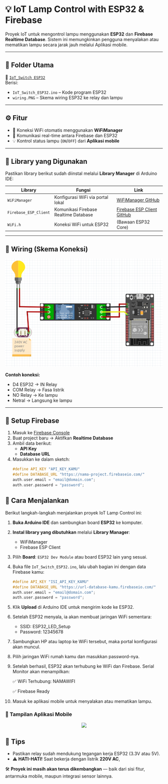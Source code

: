 # 💡 IoT Lamp Control with ESP32 & Firebase

Proyek IoT untuk mengontrol lampu menggunakan **ESP32** dan **Firebase Realtime Database**. Sistem ini memungkinkan pengguna menyalakan atau mematikan lampu secara jarak jauh melalui Aplikasi mobile.

---

## 📁 Folder Utama

📂 [`IoT_Switch ESP32`](https://github.com/Adhe110/IoT_Switch/tree/main/IoT_Switch%20ESP32)  
Berisi:
- `IoT_Switch_ESP32.ino` – Kode program ESP32
- `wiring.PNG` – Skema wiring ESP32 ke relay dan lampu

---

## ⚙️ Fitur

- 🔌 Koneksi WiFi otomatis menggunakan **WiFiManager**
- 🔄 Komunikasi real-time antara Firebase dan ESP32
- 💡 Kontrol status lampu (`ON`/`OFF`) dari **Aplikasi mobile**

---

## 🔧 Library yang Digunakan

Pastikan library berikut sudah diinstal melalui **Library Manager** di Arduino IDE:

| Library | Fungsi | Link |
|--------|--------|------|
| `WiFiManager` | Konfigurasi WiFi via portal lokal | [WiFiManager GitHub](https://github.com/tzapu/WiFiManager) |
| `Firebase_ESP_Client` | Komunikasi Firebase Realtime Database | [Firebase ESP Client GitHub](https://github.com/mobizt/Firebase-ESP-Client) |
| `WiFi.h` | Koneksi WiFi untuk ESP32 | (Bawaan ESP32 Core) |

---

## 🔌 Wiring (Skema Koneksi)

![Wiring ESP32 ke Relay dan Lampu](https://raw.githubusercontent.com/Adhe110/IoT_Switch/main/IoT_Switch%20ESP32/wiring.PNG)

**Contoh koneksi:**
- D4 ESP32 → IN Relay  
- COM Relay → Fasa listrik  
- NO Relay → Ke lampu  
- Netral → Langsung ke lampu

---

## 🔧 Setup Firebase

1. Masuk ke [Firebase Console](https://console.firebase.google.com/)
2. Buat project baru → Aktifkan **Realtime Database**
3. Ambil data berikut:
   - **API Key**
   - **Database URL**
4. Masukkan ke dalam sketch:
   ```cpp
   #define API_KEY "API_KEY_KAMU"
   #define DATABASE_URL "https://nama-project.firebaseio.com/"
   auth.user.email = "email@domain.com";
   auth.user.password = "password";

## 🧪 Cara Menjalankan

Berikut langkah-langkah menjalankan proyek IoT Lamp Control ini:

1. **Buka Arduino IDE** dan sambungkan board **ESP32** ke komputer.
2. **Instal library yang dibutuhkan** melalui **Library Manager**:
   - WiFiManager
   - Firebase ESP Client
3. Pilih **Board**: `ESP32 Dev Module` atau board ESP32 lain yang sesuai.
4. Buka file `IoT_Switch_ESP32.ino`, lalu ubah bagian ini dengan data Firebase kamu:

   ```cpp
   #define API_KEY "ISI_API_KEY_KAMU"
   #define DATABASE_URL "https://url-database-kamu.firebaseio.com/"
   auth.user.email = "email@domain.com";
   auth.user.password = "password";

5. Klik **Upload** di Arduino IDE untuk mengirim kode ke ESP32.
6. Setelah ESP32 menyala, ia akan membuat jaringan WiFi sementara:
   - SSID: ESP32_LED_Setup
   - Password: 12345678
7. Sambungkan HP atau laptop ke WiFi tersebut, maka portal konfigurasi akan muncul.
8. Pilih jaringan WiFi rumah kamu dan masukkan password-nya.
9. Setelah berhasil, ESP32 akan terhubung ke WiFi dan Firebase. Serial Monitor akan menampilkan:
   
   ✅ WiFi Terhubung: NAMAWIFI
   
   ✅ Firebase Ready

11. Masuk ke aplikasi mobile untuk menyalakan atau mematikan lampu.

### 📱 Tampilan Aplikasi Mobile
<div align="center">
<img src="https://i.ibb.co/JMhCjC3/Whats-App-Image-2025-07-08-at-03-04-11-2.jpg" width="200">
</div>

## 🧠 Tips
- Pastikan relay sudah mendukung tegangan kerja ESP32 (3.3V atau 5V).
- ⚠️ **HATI-HATI!** Saat bekerja dengan listrik **220V AC**,


🛠️ **Proyek ini masih akan terus dikembangkan** — baik dari sisi fitur, antarmuka mobile, maupun integrasi sensor lainnya.
